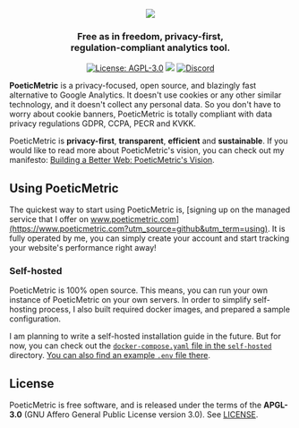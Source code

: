 <p align="center"><img src="https://user-images.githubusercontent.com/698079/215838873-bc67fa59-3b87-421f-8385-1f0eece7fe65.png" /></p>

<h3 align="center">Free as in freedom, privacy-first,<br />regulation-compliant analytics tool.</h3>

<p align="center">
<a href="https://www.gnu.org/licenses/agpl-3.0"><img alt="License: AGPL-3.0" src="https://img.shields.io/github/license/th0th/poeticmetric"></a>
<a href="https://github.com/th0th/poeticmetric/releases/latest"><img src="https://img.shields.io/github/release/th0th/poeticmetric.svg" /></a>
<a href="https://discord.poeticmetric.com"><img alt="Discord" src="https://img.shields.io/discord/866008872506097715" /></a>
</p>

**PoeticMetric** is a privacy-focused, open source, and blazingly fast alternative to Google Analytics. It doesn't use cookies or any other similar technology, and it doesn't collect any personal data. So you don't have to worry about cookie banners, PoeticMetric is totally compliant with data privacy regulations GDPR, CCPA, PECR and KVKK.

PoeticMetric is **privacy-first**, **transparent**, **efficient** and **sustainable**. If you would like to read more about PoeticMetric's vision, you can check out my manifesto: [Building a Better Web: PoeticMetric's Vision](https://www.poeticmetric.com/manifesto).

## Using PoeticMetric

The quickest way to start using PoeticMetric is, [signing up on the managed service that I offer on www.poeticmetric.com](https://www.poeticmetric.com?utm_source=github&utm_term=using). It is fully operated by me, you can simply create your account and start tracking your website's performance right away!

### Self-hosted

PoeticMetric is 100% open source. This means, you can run your own instance of PoeticMetric on your own servers. In order to simplify self-hosting process, I also built required docker images, and prepared a sample configuration.

I am planning to write a self-hosted installation guide in the future. But for now, you can check out the [`docker-compose.yaml` file in the `self-hosted`](self-hosted/docker-compose.yaml) directory. [You can also find an example `.env` file there](self-hosted/.env.example).

## License

PoeticMetric is free software, and is released under the terms of the **APGL-3.0** (GNU Affero General Public License version 3.0). See [LICENSE](LICENSE).
